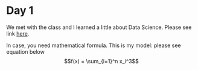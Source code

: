 # Day 1

We met with the class and I learned a little about Data Science. Please see link [here](https://www.youtube.com/watch?v=rKl4-zC1WZs).

In case, you need mathematical formula. This is my model: please see equation below
$$f(x) = \sum_{i=1}^n x_i^3$$
